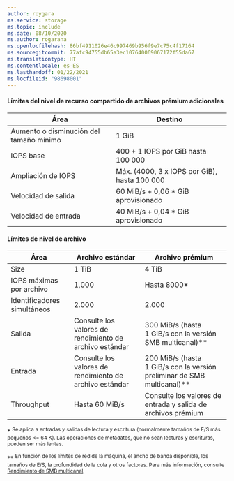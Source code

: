 ```yaml
---
author: roygara
ms.service: storage
ms.topic: include
ms.date: 08/10/2020
ms.author: rogarana
ms.openlocfilehash: 86bf4911026e46c997469b956f9e7c75c4f17164
ms.sourcegitcommit: 77afc94755db65a3ec107640069067172f55da67
ms.translationtype: HT
ms.contentlocale: es-ES
ms.lasthandoff: 01/22/2021
ms.locfileid: "98698001"
---
```

#### <a name="additional-premium-file-share-level-limits"></a>Límites del nivel de recurso compartido de archivos prémium adicionales

|Área  |Destino  |
|---------|---------|
|Aumento o disminución del tamaño mínimo    |1 GiB      |
|IOPS base    |400 + 1 IOPS por GiB hasta 100 000|
|Ampliación de IOPS    |Máx. (4000, 3 x IOPS por GiB), hasta 100 000|
|Velocidad de salida         |60 MiB/s + 0,06 * GiB aprovisionado        |
|Velocidad de entrada| 40 MiB/s + 0,04 * GiB aprovisionado |

#### <a name="file-level-limits"></a>Límites de nivel de archivo

|Área  |Archivo estándar  |Archivo prémium  |
|---------|---------|---------|
|Size     |1 TiB         |4 TiB         |
|IOPS máximas por archivo      |1,000         |Hasta 8000*         |
|Identificadores simultáneos     |2\.000         |2\.000         |
|Salida     |Consulte los valores de rendimiento de archivo estándar         |300 MiB/s (hasta 1 GiB/s con la versión SMB multicanal)**         |
|Entrada     |Consulte los valores de rendimiento de archivo estándar         |200 MiB/s (hasta 1 GiB/s con la versión preliminar de SMB multicanal)**        |
|Throughput     |Hasta 60 MiB/s         |Consulte los valores de entrada y salida de archivos prémium         |

\* <sup> Se aplica a entradas y salidas de lectura y escritura (normalmente tamaños de E/S más pequeños <= 64 K). Las operaciones de metadatos, que no sean lecturas y escrituras, pueden ser más lentas. </sup>

\*\* <sup> En función de los límites de red de la máquina, el ancho de banda disponible, los tamaños de E/S, la profundidad de la cola y otros factores. Para más información, consulte [Rendimiento de SMB multicanal](../articles/storage/files/storage-files-smb-multichannel-performance.md). </sup>
